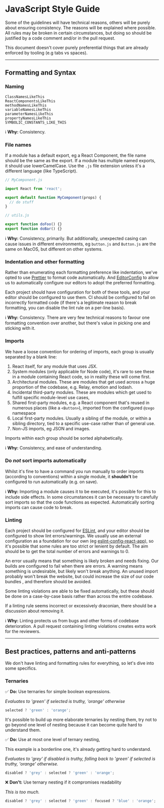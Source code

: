 # JavaScript Style Guide

Some of the guidelines will have technical reasons, others will be purely about ensuring consistency. The reasons will be explained where possible. All rules may be broken in certain circumstances, but doing so should be justified by a code comment and/or in the pull request.

This document doesn't cover purely preferential things that are already enforced by tooling (e.g tabs vs spaces).

---

## Formatting and Syntax

### Naming

```
ClassNamesLikeThis
ReactComponentsLikeThis
methodNamesLikeThis
variableNamesLikeThis
parameterNamesLikeThis
propertyNamesLikeThis
SYMBOLIC_CONSTANTS_LIKE_THIS
```

ℹ️ **Why:** Consistency.

### File names

If a module has a default export, eg a React Component, the file name should be the same as the export. If a module has multiple named exports, it should use lowerCamelCase. Use the `.js` file extension unless it's a different language (like TypeScript).

```javascript
// MyComponent.js

import React from 'react';

export default function MyComponent(props) {
  // do stuff
}
```

```javascript
// utils.js

export function doFoo() {}
export function doBar() {}
```

ℹ️ **Why:** Consistency, primarily. But additionally, unexpected casing can cause issues in different environments, eg `button.js` and `Button.js` are the same on MacOS, but different on other systems.

### Indentation and other formatting

Rather than enumerating each formatting preference like indentation, we've opted to use [Prettier](https://prettier.io/) to format code automatically. And [EditorConfig](https://editorconfig.org/) to allow us to automatically configure our editors to adopt the preferred formatting.

Each project should have configuration for both of these tools, and your editor should be configured to use them. CI should be configured to fail on incorrectly formatted code (if there's a legitimate reason to break formatting, you can disable the lint rule on a per-line basis).

ℹ️ **Why:** Consistency. There are very few technical reasons to favour one formatting convention over another, but there's value in picking one and sticking with it.

### Imports

We have a loose convention for ordering of imports, each group is usually separated by a blank line:

1. React itself, for any module that uses JSX.
2. System modules (only applicable for Node code), it's rare to see these in a module containing React code, so in reality these will come first.
3. Architectural modules. These are modules that get used across a huge proportion of the codebase, e.g. Relay, emotion and lodash.
4. Incidental third-party modules. These are modules which get used to fulfill specific module-level use cases,
5. Shared first-party modules, e.g. a React component that's reused in numerous places (like a `<Button>`), imported from the configured `@zego` namespace
6. Local first-party modules. Usually a sibling of the module, or within a sibling directory, tied to a specific use-case rather than of general use.
7. Non-JS imports, eg JSON and images.

Imports within each group should be sorted alphabetically.

ℹ️ **Why:** Consistency, and ease of understanding.

### Do _not_ sort imports automatically

Whilst it's fine to have a command you run manually to order imports (according to conventions) within a single module, it **shouldn't** be configured to run automatically (e.g. on save).

ℹ️ **Why:** Importing a module causes it to be executed, it's possible for this to include side effects. In some circumstances it can be necessary to carefully sort imports so that the code functions as expected. Automatically sorting imports can cause code to break.

### Linting

Each project should be configured for [ESLint](https://eslint.org/), and your editor should be configured to show lint errors/warnings. We usually use an external configuration as a foundation for our own (eg [eslint-config-react-app](https://www.npmjs.com/package/eslint-config-react-app)), so it's possible that some rules are too strict or lenient by default. The aim should be to get the total number of errors and warnings to 0.

An error usually means that something is likely broken and needs fixing. Our builds are configured to fail when there are errors. A warning means something is undesirable, but likely won't break anything. An unused import probably won't break the website, but could increase the size of our code bundles , and therefore should be avoided.

Some linting violations are able to be fixed automatically, but these should be done on a case-by-case basis rather than across the entire codebase.

If a linting rule seems incorrect or excessively draconian, there should be a discussion about removing it.

ℹ️ **Why:** Linting protects us from bugs and other forms of codebase deterioration. A pull request containing linting violations creates extra work for the reviewers.

---

## Best practices, patterns and anti-patterns

We don't have linting and formatting rules for everything, so let's
dive into some specifics.

### Ternaries

✅ **Do:** Use ternaries for simple boolean expressions.

_Evaluates to 'green' if selected is truthy, 'orange' otherwise_

```javascript
selected ? 'green' : 'orange';
```

It's possible to build up more elaborate ternaries by nesting them, try not to go beyond one level of nesting because it can become quite hard to understand them.

✅ **Do:** Use at most one level of ternary nesting,

This example is a borderline one, it's already getting hard to understand.

_Evaluates to 'grey' if disabled is truthy, falling back to 'green' if selected is truthy, 'orange' otherwise._

```javascript
disabled ? 'grey' : selected ? 'green' : 'orange';
```

❌ **Don't:** Use ternary nesting if it compromises readability

_This is too much._

```javascript
disabled ? 'grey' : selected ? 'green' : focused ? 'blue' : 'orange';
```
